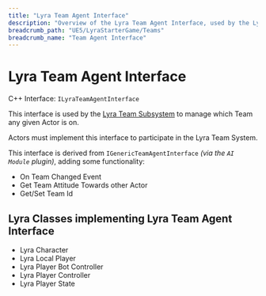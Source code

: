 ```yaml
---
title: "Lyra Team Agent Interface"
description: "Overview of the Lyra Team Agent Interface, used by the Lyra Team Subsystem to manage the Team of an Actor"
breadcrumb_path: "UE5/LyraStarterGame/Teams"
breadcrumb_name: "Team Agent Interface"
---
```


# Lyra Team Agent Interface

C++ Interface: `ILyraTeamAgentInterface`

This interface is used by the 
[Lyra Team Subsystem](./LyraTeamSubsystem)
to manage which Team any given Actor is on.

Actors must implement this interface to participate in the Lyra Team System.

This interface is derived from
`IGenericTeamAgentInterface` *(via the `AI Module` plugin)*,
adding some functionality:

- On Team Changed Event
- Get Team Attitude Towards other Actor
- Get/Set Team Id


## Lyra Classes implementing Lyra Team Agent Interface

- Lyra Character
- Lyra Local Player
- Lyra Player Bot Controller
- Lyra Player Controller
- Lyra Player State
